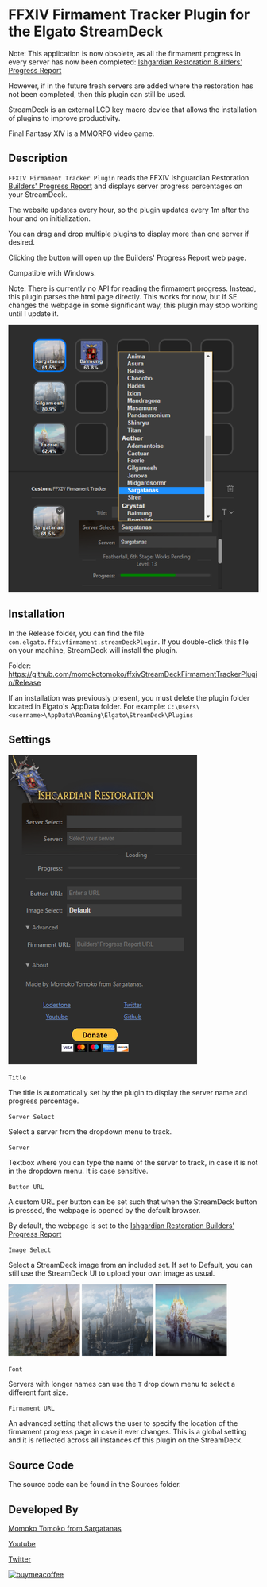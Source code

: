 # FFXIV Firmament Tracker Plugin for the Elgato StreamDeck

Note: This application is now obsolete, as all the firmament progress in every server has now been completed:
[Ishgardian Restoration Builders' Progress Report](https://na.finalfantasyxiv.com/lodestone/ishgardian_restoration/builders_progress_report/)

However, if in the future fresh servers are added where the restoration has not been completed, then this plugin can still be used.

StreamDeck is an external LCD key macro device that allows the installation of plugins to improve productivity.

Final Fantasy XIV is a MMORPG video game.

## Description

`FFXIV Firmament Tracker Plugin` reads the FFXIV Ishguardian Restoration [Builders' Progress Report](https://na.finalfantasyxiv.com/lodestone/ishgardian_restoration/builders_progress_report) and displays server progress percentages on your StreamDeck.

The website updates every hour, so the plugin updates every 1m after the hour and on initialization.

You can drag and drop multiple plugins to display more than one server if desired.

Clicking the button will open up the Builders' Progress Report web page.

Compatible with Windows.

Note: There is currently no API for reading the firmament progress. Instead, this plugin parses the html page directly. This works for now, but if SE changes the webpage in some significant way, this plugin may stop working until I update it.

![](screenshot.png)

## Installation

In the Release folder, you can find the file `com.elgato.ffxivfirmament.streamDeckPlugin`. If you double-click this file on your machine, StreamDeck will install the plugin.

Folder: https://github.com/momokotomoko/ffxivStreamDeckFirmamentTrackerPlugin/Release

If an installation was previously present, you must delete the plugin folder located in Elgato's AppData folder. For example: `C:\Users\<username>\AppData\Roaming\Elgato\StreamDeck\Plugins`

## Settings

![](settings.png)

`Title`

The title is automatically set by the plugin to display the server name and progress percentage.

`Server Select`

Select a server from the dropdown menu to track.

`Server`

Textbox where you can type the name of the server to track, in case it is not in the dropdown menu. It is case sensitive.

`Button URL`

A custom URL per button can be set such that when the StreamDeck button is pressed, the webpage is opened by the default browser.

By default, the webpage is set to the [Ishgardian Restoration Builders' Progress Report](https://na.finalfantasyxiv.com/lodestone/ishgardian_restoration/builders_progress_report/)

`Image Select`

Select a StreamDeck image from an included set. If set to Default, you can still use the StreamDeck UI to upload your own image as usual.

![](Sources/com.elgato.ffxivfirmament.sdPlugin/Images/Icons/ish1.png) ![](Sources/com.elgato.ffxivfirmament.sdPlugin/Images/Icons/ish2.png) ![](Sources/com.elgato.ffxivfirmament.sdPlugin/Images/Icons/ish3.png)

`Font`

Servers with longer names can use the `T` drop down menu to select a different font size.

`Firmament URL`

An advanced setting that allows the user to specify the location of the firmament progress page in case it ever changes. This is a global setting and it is reflected across all instances of this plugin on the StreamDeck.

## Source Code

The source code can be found in the Sources folder.

## Developed By

[Momoko Tomoko from Sargatanas](https://na.finalfantasyxiv.com/lodestone/character/1525660/)

[Youtube](https://www.youtube.com/channel/UCAqH9TEBLONg22Espxyw-Rg)

[Twitter](https://twitter.com/momoko_tomoko)

[![buymeacoffee](https://cdn.buymeacoffee.com/buttons/v2/default-yellow.png)](https://www.buymeacoffee.com/momokoffxiv)